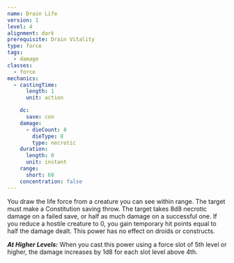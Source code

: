 ```yaml
---
name: Drain Life
version: 1
level: 4
alignment: dark
prerequisite: Drain Vitality
type: force
tags:
  - damage
classes:
  - force
mechanics:
  - castingTime:
      length: 1
      unit: action

    dc:
      save: con
    damage:
      - dieCount: 8
        dieType: 8
        type: necrotic
    duration:
      length: 0
      unit: instant
    range:
      short: 60
    concentration: false
---
```

You draw the life force from a creature you can see within range. The target must make a Constitution saving throw. The target takes 8d8 necrotic damage on a failed save, or half as much damage on a successful one. If you reduce a hostile creature to 0, you gain temporary hit points equal to half the damage dealt. This power has no effect on droids or constructs.

***__At Higher Levels__:*** When you cast this power using a force slot of 5th level or higher, the damage increases by 1d8 for each slot level above 4th.
    